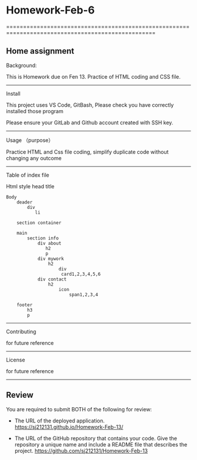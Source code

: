 # Homework-Feb-6
==================================================================================================


Home assignment 
--------------------------------------------------------------------------------------------------
Background:

This is Homework due on Fen 13. Practice of HTML coding and CSS file.

--------------------------------------------------------------------------------------------------
Install

This project uses VS Code, GitBash, Please check you have correctly installed those program 

Please ensure your GitLab and Github account created with SSH key.

--------------------------------------------------------------------------------------------------
Usage （purpose）

Practice HTML and Css file coding, simplify duplicate code without changing any outcome

--------------------------------------------------------------------------------------------------

Table of index file

Html style 
    head
        title

    Body
        deader
            div
               li

        section container

        main
            section info
                div about
                   h2
                   p
                div mywork
                    h2
                        div
                         card1,2,3,4,5,6
                div contact
                    h2
                        icon
                            span1,2,3,4
        
        footer
            h3
            p


--------------------------------------------------------------------------------------------------
Contributing 

for future reference 

--------------------------------------------------------------------------------------------------
License 

for future reference 

--------------------------------------------------------------------------------------------------

## Review

You are required to submit BOTH of the following for review:

* The URL of the deployed application.
        https://sj212131.github.io/Homework-Feb-13/
        
* The URL of the GitHub repository that contains your code. Give the repository a unique name and include a README file that describes the project.
        https://github.com/sj212131/Homework-Feb-13
